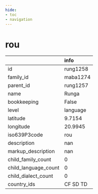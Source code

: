 ```yaml
---
hide:
- toc
- navigation
---
```

# rou
|                      | info     |
|:---------------------|:---------|
| id                   | rung1258 |
| family_id            | maba1274 |
| parent_id            | rung1257 |
| name                 | Runga    |
| bookkeeping          | False    |
| level                | language |
| latitude             | 9.7154   |
| longitude            | 20.9945  |
| iso639P3code         | rou      |
| description          | nan      |
| markup_description   | nan      |
| child_family_count   | 0        |
| child_language_count | 0        |
| child_dialect_count  | 0        |
| country_ids          | CF SD TD |